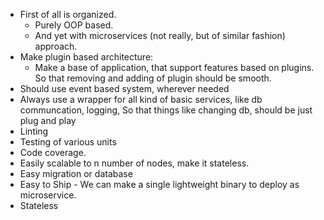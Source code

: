 * First of all is organized.
  * Purely OOP based.
  * And yet with microservices (not really, but of similar fashion) approach.
* Make plugin based architecture:
  * Make a base of application, that support features based on plugins. So that removing and adding of plugin should be smooth.
* Should use event based system, wherever needed
* Always use a wrapper for all kind of basic services, like db communcation, logging, So that things like changing db, should be just plug and play
* Linting
* Testing of various units
* Code coverage.
* Easily scalable to n number of nodes, make it stateless.
* Easy migration or database
* Easy to  Ship - We can make a single lightweight binary to deploy as microservice.
* Stateless
